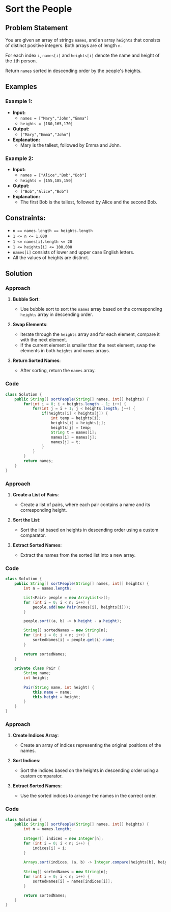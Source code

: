 # Sort the People

## Problem Statement

You are given an array of strings `names`, and an array `heights` that consists of distinct positive integers. Both arrays are of length `n`.

For each index `i`, `names[i]` and `heights[i]` denote the name and height of the `i`th person.

Return `names` sorted in descending order by the people's heights.

## Examples

### Example 1:

- **Input:**
  - `names = ["Mary","John","Emma"]`
  - `heights = [180,165,170]`
- **Output:**
  - `["Mary","Emma","John"]`
- **Explanation:**
  - Mary is the tallest, followed by Emma and John.

### Example 2:

- **Input:**
  - `names = ["Alice","Bob","Bob"]`
  - `heights = [155,185,150]`
- **Output:**
  - `["Bob","Alice","Bob"]`
- **Explanation:**
  - The first Bob is the tallest, followed by Alice and the second Bob.

## Constraints:

- `n == names.length == heights.length`
- `1 <= n <= 1,000`
- `1 <= names[i].length <= 20`
- `1 <= heights[i] <= 100,000`
- `names[i]` consists of lower and upper case English letters.
- All the values of heights are distinct.

## Solution

### Approach

1. **Bubble Sort**:
   - Use bubble sort to sort the `names` array based on the corresponding `heights` array in descending order.

2. **Swap Elements**:
   - Iterate through the `heights` array and for each element, compare it with the next element.
   - If the current element is smaller than the next element, swap the elements in both `heights` and `names` arrays.

3. **Return Sorted Names**:
   - After sorting, return the `names` array.

### Code

```java
class Solution {
    public String[] sortPeople(String[] names, int[] heights) {
        for(int i = 0; i < heights.length - 1; i++) {
            for(int j = i + 1; j < heights.length; j++) {
                if(heights[i] < heights[j]) {
                    int temp = heights[i];
                    heights[i] = heights[j];
                    heights[j] = temp;
                    String t = names[i];
                    names[i] = names[j];
                    names[j] = t;
                }
            }
        }
        return names;
    }
}
````

### Approach

1. **Create a List of Pairs**:
   - Create a list of pairs, where each pair contains a name and its corresponding height.
   
2. **Sort the List**:
   - Sort the list based on heights in descending order using a custom comparator.

3. **Extract Sorted Names**:
   - Extract the names from the sorted list into a new array.

### Code

```java
class Solution {
    public String[] sortPeople(String[] names, int[] heights) {
        int n = names.length;

        List<Pair> people = new ArrayList<>();
        for (int i = 0; i < n; i++) {
            people.add(new Pair(names[i], heights[i]));
        }

        people.sort((a, b) -> b.height - a.height);

        String[] sortedNames = new String[n];
        for (int i = 0; i < n; i++) {
            sortedNames[i] = people.get(i).name;
        }
        
        return sortedNames;
    }
    
    private class Pair {
        String name;
        int height;
        
        Pair(String name, int height) {
            this.name = name;
            this.height = height;
        }
    }
}
````
### Approach

1. **Create Indices Array**:
   - Create an array of indices representing the original positions of the names.

2. **Sort Indices**:
   - Sort the indices based on the heights in descending order using a custom comparator.

3. **Extract Sorted Names**:
   - Use the sorted indices to arrange the names in the correct order.

### Code

```java
class Solution {
    public String[] sortPeople(String[] names, int[] heights) {
        int n = names.length;
        
        Integer[] indices = new Integer[n];
        for (int i = 0; i < n; i++) {
            indices[i] = i;
        }
        
        Arrays.sort(indices, (a, b) -> Integer.compare(heights[b], heights[a]));
        
        String[] sortedNames = new String[n];
        for (int i = 0; i < n; i++) {
            sortedNames[i] = names[indices[i]];
        }

        return sortedNames;
    }
}
